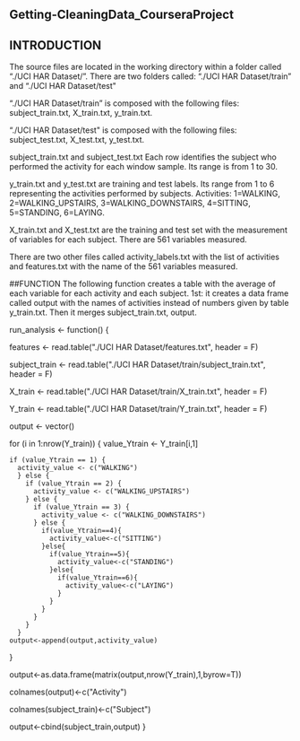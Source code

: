 ## Getting-CleaningData_CourseraProject
## INTRODUCTION
The source files are located in the working directory within a folder called “./UCI HAR Dataset/”. There are two folders called: “./UCI HAR Dataset/train” and “./UCI HAR Dataset/test" 

“./UCI HAR Dataset/train” is composed with the following files: subject_train.txt, X_train.txt, y_train.txt.

“./UCI HAR Dataset/test" is composed with the following files: subject_test.txt, X_test.txt, y_test.txt.

subject_train.txt and subject_test.txt Each row identifies the subject who performed the activity for each window sample. Its range is from 1 to 30. 

y_train.txt and y_test.txt are training and test labels. Its range from 1 to 6 representing the activities performed by subjects. Activities: 1=WALKING, 2=WALKING_UPSTAIRS, 3=WALKING_DOWNSTAIRS, 4=SITTING, 5=STANDING, 6=LAYING.

X_train.txt and X_test.txt are the training and test set with the measurement of variables for each subject. There are 561 variables measured. 

There are two other files called activity_labels.txt with the list of activities and features.txt with the name of the 561 variables measured. 


##FUNCTION
The following function creates a table with the average of each variable for each activity and each subject.
1st: it creates a data frame called output with the names of activities instead of numbers given by table y_train.txt. Then it merges subject_train.txt, output.

run_analysis <- function() {
  
  features <- read.table("./UCI HAR Dataset/features.txt", header = F)
  
  subject_train <- read.table("./UCI HAR Dataset/train/subject_train.txt", header = F)
  
  X_train <- read.table("./UCI HAR Dataset/train/X_train.txt", header = F)
  
  Y_train <- read.table("./UCI HAR Dataset/train/Y_train.txt", header = F)
  
  output <- vector()
  
  for (i in 1:nrow(Y_train)) {
    value_Ytrain <- Y_train[i,1]
    
    if (value_Ytrain == 1) {
      activity_value <- c("WALKING")
      } else {
        if (value_Ytrain == 2) {
          activity_value <- c("WALKING_UPSTAIRS")
        } else {
          if (value_Ytrain == 3) {
            activity_value <- c("WALKING_DOWNSTAIRS")
          } else {
            if(value_Ytrain==4){
              activity_value<-c("SITTING")
            }else{
              if(value_Ytrain==5){
                activity_value<-c("STANDING")
              }else{
                if(value_Ytrain==6){
                  activity_value<-c("LAYING")
                }
              }
            }
          }
        }
      }
    output<-append(output,activity_value)
  }
  
  output<-as.data.frame(matrix(output,nrow(Y_train),1,byrow=T))
  
  colnames(output)<-c("Activity")
  
  colnames(subject_train)<-c("Subject")
  
  output<-cbind(subject_train,output)
}



